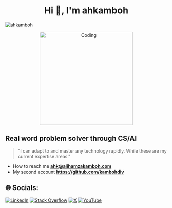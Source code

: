 <h1 align="center">Hi 👋, I'm ahkamboh </h1>
 
<p align="left"> 
  <img src="https://komarev.com/ghpvc/?username=ahkamboh&label=Profile%20views&color=0e75b6&style=flat" alt="ahkamboh" /> 
</p>

<div align="center">
  <img align="center" alt="Coding" width="290" src="https://user-images.githubusercontent.com/123060177/227797198-82940c2a-507a-4bd9-a46a-62b2eb02d7cf.gif" style="max-width: 100%; height: auto;" />
</div>

 ## Real word problem solver through CS/AI

> "I can adapt to and master any technology rapidly. While these are my current expertise areas."

-  How to reach me **ahk@alihamzakamboh.com**
-  My second account **https://github.com/kambohdiv**
  
## 🌐 Socials:
[![LinkedIn](https://img.shields.io/badge/LinkedIn-%230077B5.svg?logo=linkedin&logoColor=white)](https://linkedin.com/in/ahkamboh) 
[![Stack Overflow](https://img.shields.io/badge/-Stackoverflow-FE7A16?logo=stack-overflow&logoColor=white)](https://stackoverflow.com/users/25937948) 
[![X](https://img.shields.io/badge/X-black.svg?logo=X&logoColor=white)](https://x.com/alihamzakambohh) 
[![YouTube](https://img.shields.io/badge/YouTube-%23FF0000.svg?logo=YouTube&logoColor=white)](https://youtube.com/@ahkamboh) 

